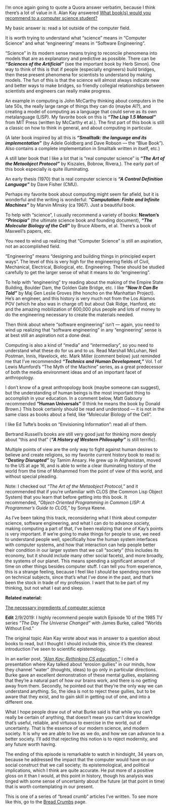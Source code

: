 I’m once again going to quote a Quora answer verbatim, because I think there’s a lot of value in it. Alan Kay answered [What book(s) would you recommend to a computer science student?](https://www.quora.com/What-book-s-would-you-recommend-to-a-computer-science-student)

My basic answer is: read a lot outside of the computer field.

It is worth trying to understand what “science” means in “Computer Science” and what “engineering” means in “Software Engineering”.

“Science” in its modern sense means trying to reconcile phenomena into models that are as explanatory and predictive as possible. There can be ***“Sciences of the Artificial”*** (see the important book by Herb Simon). One way to think of this is that if people (especially engineers) build bridges, then these present phenomena for scientists to understand by making models. The fun of this is that the science will almost always indicate new and better ways to make bridges, so friendly collegial relationships between scientists and engineers can really make progress.

An example in computing is John McCarthy thinking about computers in the late 50s, the really large range of things they can do (maybe AI?), and creating a model of computing as a language that could serve as its own metalanguage (LISP). My favorite book on this is ***“The Lisp 1.5 Manual”*** from MIT Press (written by McCarthy et al.). The first part of this book is still a classic on how to think in general, and about computing in particular.

(A later book inspired by all this is ***“Smalltalk: the language and its implementation”*** (by Adele Goldberg and Dave Robson — the “Blue Book”). Also contains a complete implementation in Smalltalk written in itself, etc.)

A still later book that I like a lot that is “real computer science” is ***“The Art of the Metaobject Protocol”*** by Kiszales, Bobrow, Rivera,). The early part of this book especially is quite illuminating.

An early thesis (1970) that is real computer science is ***“A Control Definition Language”*** by Dave Fisher (CMU).

Perhaps my favorite book about computing might seem far afield, but it is wonderful and the writing is wonderful: ***“Computation: Finite and Infinite Machines”*** by Marvin Minsky (ca 1967). Just a beautiful book.

To help with “science”, I usually recommend a variety of books: **Newton’s** ***“Principia”*** (the ultimate science book and founding document), ***“The Molecular Biology of the Cell”*** by Bruce Alberts, et al. There’s a book of Maxwell’s papers, etc.

You need to wind up realizing that “Computer Science” is still an aspiration, not an accomplished field.

“Engineering” means “designing and building things in principled expert ways”. The level of this is very high for the engineering fields of Civil, Mechanical, Electrical, Biological, etc. Engineering. These should be studied carefully to get the larger sense of what it means to do “engineering”.

To help with “engineering” try reading about the making of the Empire State Building, Boulder Dam, the Golden Gate Bridge, etc. I like ***“Now It Can Be Told”*** by Maj Gen Leslie Groves (the honcho on the Manhattan Project). He’s an engineer, and this history is very much not from the Los Alamos POV (which he also was in charge of) but about Oak Ridge, Hanford, etc and the amazing mobilization of 600,000 plus people and lots of money to do the engineering necessary to create the materials needed.

Then think about where “software engineering” isn’t — again, you need to wind up realizing that “software engineering” in any “engineering” sense is at best still an aspiration not a done deal.

Computing is also a kind of “media” and “intermediary”, so you need to understand what these do for us and to us. Read Marshall McLuhan, Neil Postman, Innis, Havelock, etc. Mark Miller (comment below) just reminded me that I’ve recommended ***“Technics and Human Development,”*** Vol. 1 of Lewis Mumford’s “The Myth of the Machine” series, as a great predecessor of both the media environment ideas and of an important facet of anthropology.

I don’t know of a great anthropology book (maybe someone can suggest), but the understanding of human beings is the most important thing to accomplish in your education. In a comment below, Matt Gaboury recommended **“Human Universals”** (I think he means the book by Donald Brown.) This book certainly should be read and understood — it is not in the same class as books about a field, like “Molecular Biology of the Cell”.

I like Ed Tufte’s books on “Envisioning Information”: read all of them.

Bertrand Russell’s books are still very good just for thinking more deeply about “this and that” (***“A History of Western Philosophy”*** is still terrific).

Multiple points of view are the only way to fight against human desires to believe and create religions, so my favorite current history book to read is: ***“Destiny Disrupted”*** by Tamim Ansary. He grew up in Afghanistan, moved to the US at age 16, and is able to write a clear illuminating history of the world from the time of Mohammed from the point of view of this world, and without special pleading.

Note: I checked out *“The Art of the Metaobject Protocol,”* and it recommended that if you’re unfamiliar with CLOS (the Common Lisp Object System) that you learn that before getting into this book. It recommended, *“Object-Oriented Programming in Common LISP: A Programmer’s Guide to CLOS,”* by Sonya Keene.

As I’ve been taking this track, reconsidering what I think about computer science, software engineering, and what I can do to advance society, making computing a part of that, I’ve been realizing that one of Kay’s points is very important. If we’re going to make things for people to use, we need to understand people well, specifically how the human system interfaces with computer systems, and how that interaction can help people better their condition in our larger system that we call “society” (this includes its economy, but it should include many other social facets), and more broadly, the systems of our planet. This means spending a significant amount of time on other things besides computer stuff. I can tell you from experience, this is a strange feeling, because I feel like I *should* be spending more time on technical subjects, since that’s what I’ve done in the past, and that’s been the stock in trade of my profession. I want that to be part of my thinking, but not what I eat and sleep.

**Related material:**

[The necessary ingredients of computer science](https://tekkie.wordpress.com/2017/10/28/the-necessary-ingredients-for-computer-science/)

**Edit** 2/9/2019: I highly recommend people watch Episode 10 of the 1985 TV series *“The Day The Universe Changed”* with James Burke, called “Worlds Without End.”

The original topic Alan Kay wrote about was in answer to a question about books to read, but I thought I should include this, since it’s the clearest introduction I’ve seen to scientific epistemology.

In an earlier post, [*“Alan Kay: Rethinking CS education,”*](https://tekkie.wordpress.com/2016/06/01/alan-kay-rethinking-cs-education/) I cited a presentation where Kay talked about “erosion gullies” in our minds, how they channel “water” (thoughts, ideas) to go only in particular directions. Burke gave an excellent demonstration of these mental gullies, explaining that they’re a natural part of how our brains work, and there is no getting away from them. Secondly, he pointed out that they’re the only way we can understand anything. So, the idea is not to reject these gullies, but to be aware that they exist, and to gain skill in getting out of one, and into a different one.

What I hope people draw out of what Burke said is that while you can’t really be certain of anything, that doesn’t mean you can’t draw knowledge that’s useful, reliable, and virtuous to exercise in the world, out of uncertainty. That is the essence of our modern science, and modern society. It is why we are able to live as we do, and how we can advance to a better society. I’ll add that rejecting this notion is to reject modernity, and any future worth having.

The ending of this episode is remarkable to watch in hindsight, 34 years on, because he addressed the impact that the computer would have on our social construct that we call society; its epistemological, and political implications, which I think are quite accurate. He put more of a positive gloss on it than I would, at this point in history, though his analysis was tinged with some sense of uncertainty about the future (at that point in time) that is worth contemplating in our present.

This is one of a series of “bread crumb” articles I’ve written. To see more like this, go to the [Bread Crumbs](https://tekkie.wordpress.com/bread-crumbs/) page.
